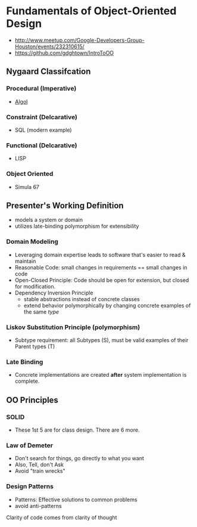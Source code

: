 # Fundamentals of Object-Oriented Design
-  http://www.meetup.com/Google-Developers-Group-Houston/events/232310615/
-  https://github.com/gdghtown/IntroToOO

## Nygaard Classifcation
### Procedural (Imperative)
-  [Algol](https://en.wikipedia.org/wiki/ALGOL)

### Constraint (Delcarative)
-  SQL (modern example)

### Functional (Delcarative)
-  LISP

### Object Oriented
-  Simula 67

## Presenter's Working Definition
-  models a system or domain
-  utilizes late-binding polymorphism for extensibility

### Domain Modeling
-  Leveraging domain expertise leads to software that's easier to read & maintain
-  Reasonable Code: small changes in requirements == small changes in code
-  Open-Closed Principle: Code should be open for extension, but closed for modification.
-  Dependency Inversion Principle
    -  stable abstractions instead of concrete classes
    -  extend behavior polymorphically by changing concrete examples of the same *type*

### Liskov Substitution Principle (polymorphism)
 -  Subtype requirement: all Subtypes (S), must be valid examples of their Parent types (T)

### Late Binding
-  Concrete implementations are created **after** system implementation is complete.

## OO Principles

### SOLID
-  These 1st 5 are for class design. There are 6 more.

### Law of Demeter
-  Don't search for things, go directly to what you want
-  Also, Tell, don't Ask
-  Avoid "train wrecks"

### Design Patterns
-  Patterns: Effective solutions to common problems
-  avoid anti-patterns

Clarity of code comes from clarity of thought

